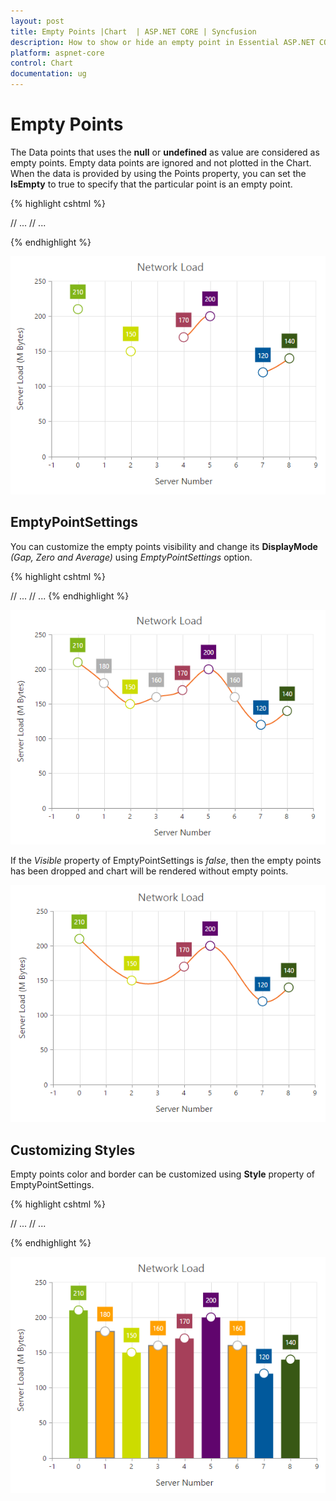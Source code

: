 ```yaml
---
layout: post
title: Empty Points |Chart  | ASP.NET CORE | Syncfusion 
description: How to show or hide an empty point in Essential ASP.NET CORE Chart.
platform: aspnet-core
control: Chart
documentation: ug
---
```

# Empty Points 

The Data points that uses the **null** or **undefined** as value are considered as empty points. Empty data points are ignored and not plotted in the Chart. When the data is provided by using the Points property, you can set the **IsEmpty** to true to specify that the particular point is an empty point.   

{% highlight cshtml %}

<ej-chart id="chartContainer">
    // ...
    <e-chart-series>
        <e-series>
            <e-points>
                <e-point x="0" y="210"></e-point><e-point x="1" y="0"></e-point>
                <e-point x="2" y="150"></e-point><e-point x="3" y="180" is-empty="true"></e-point>
                <e-point x="4" y="170"></e-point><e-point x="5" y="200"></e-point>
                <e-point x="6" y="140" is-empty="true"></e-point><e-point x="7" y="120"></e-point>
                <e-point x="8" y="140"></e-point>
            </e-points>
            <e-empty-point-settings visible="true"></e-empty-point-settings>
        </e-series>
    </e-chart-series>
    // ...
</ej-chart>

{% endhighlight %}

![](Empty-Points_images/Empty-Points_img1.png)


## EmptyPointSettings

You can customize the empty points visibility and change its **DisplayMode** *(Gap, Zero and Average)* using *EmptyPointSettings* option.

{% highlight cshtml %}

<ej-chart id="chartContainer">
    // ...
    <e-chart-series>
        <e-series>
            <e-points>
                <e-point x="0" y="210"></e-point><e-point x="1" y="0"></e-point>
                <e-point x="2" y="150"></e-point><e-point x="3" y="180" is-empty="true"></e-point>
                <e-point x="4" y="170"></e-point><e-point x="5" y="200"></e-point>
                <e-point x="6" y="140" is-empty="true"></e-point><e-point x="7" y="120"></e-point>
                <e-point x="8" y="140"></e-point>
            </e-points>
            <e-empty-point-settings visible="true" display-mode="Average"></e-empty-point-settings>
        </e-series>
    </e-chart-series>
    // ...
</ej-chart>
{% endhighlight %}

![](Empty-Points_images/Empty-Points_img2.png)


If the *Visible* property of EmptyPointSettings is *false*, then the empty points has been dropped and chart will be rendered without empty points.

![](Empty-Points_images/Empty-Points_img3.png)


## Customizing Styles

Empty points color and border can be customized using **Style** property of EmptyPointSettings.

{% highlight cshtml %}

<ej-chart id="chartContainer">
    // ...
    <e-chart-series>
        <e-series>
            <e-empty-point-settings visible="true">
            <e-Style color="pink"><e-border color="gray" width="2"></e-border></e-Style>
            </e-empty-point-settings>
        </e-series>
    </e-chart-series>
    // ...
</ej-chart>

{% endhighlight %}

![](Empty-Points_images/Empty-Points_img4.png)
